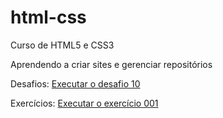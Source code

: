 # html-css
 Curso de HTML5 e CSS3

 Aprendendo a criar sites e gerenciar repositórios


Desafios: 
<a href="https://marciliorogerio.github.io/html-css/Desafios/Desafio10/desafio10.html " target="_blank">Executar o desafio 10</a>

Exercícios: 
<a href="https://marciliorogerio.github.io/html-css/Exercicios/Ex001/index.html" target="_blank">Executar o exercício 001</a>